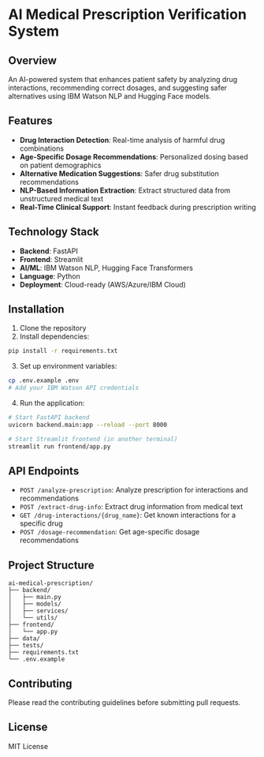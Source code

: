 # AI Medical Prescription Verification System

## Overview
An AI-powered system that enhances patient safety by analyzing drug interactions, recommending correct dosages, and suggesting safer alternatives using IBM Watson NLP and Hugging Face models.

## Features
- **Drug Interaction Detection**: Real-time analysis of harmful drug combinations
- **Age-Specific Dosage Recommendations**: Personalized dosing based on patient demographics
- **Alternative Medication Suggestions**: Safer drug substitution recommendations
- **NLP-Based Information Extraction**: Extract structured data from unstructured medical text
- **Real-Time Clinical Support**: Instant feedback during prescription writing

## Technology Stack
- **Backend**: FastAPI
- **Frontend**: Streamlit
- **AI/ML**: IBM Watson NLP, Hugging Face Transformers
- **Language**: Python
- **Deployment**: Cloud-ready (AWS/Azure/IBM Cloud)

## Installation

1. Clone the repository
2. Install dependencies:
```bash
pip install -r requirements.txt
```

3. Set up environment variables:
```bash
cp .env.example .env
# Add your IBM Watson API credentials
```

4. Run the application:
```bash
# Start FastAPI backend
uvicorn backend.main:app --reload --port 8000

# Start Streamlit frontend (in another terminal)
streamlit run frontend/app.py
```

## API Endpoints
- `POST /analyze-prescription`: Analyze prescription for interactions and recommendations
- `POST /extract-drug-info`: Extract drug information from medical text
- `GET /drug-interactions/{drug_name}`: Get known interactions for a specific drug
- `POST /dosage-recommendation`: Get age-specific dosage recommendations

## Project Structure
```
ai-medical-prescription/
├── backend/
│   ├── main.py
│   ├── models/
│   ├── services/
│   └── utils/
├── frontend/
│   └── app.py
├── data/
├── tests/
├── requirements.txt
└── .env.example
```

## Contributing
Please read the contributing guidelines before submitting pull requests.

## License
MIT License
